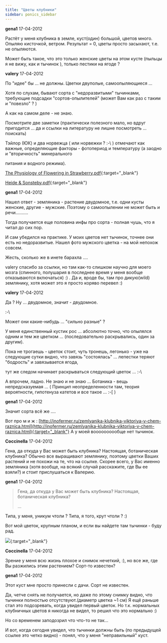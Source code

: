```yaml
---
title: "Цветы клубники"
sidebar: ponics_sidebar
---
```


**gena1** 17-04-2012

Растёт у меня клубника в земле, куст(один) большой, цветов много. Опыляю кисточкой, ветром. Результат = 0, цветы просто засыхают, т.е. не опыляются.

Может быть такое, что это только женские цветы на этом кусте (пыльцы я не вижу, как и тычинок ), только пестики на ягоде ?


**valery** 17-04-2012

По "идее" бы ... не должны. Цветки двуполые, самоопыляющиеся ...

Хотя по слухам, бывают сорта с "недоразвитыми" тычинками, требующие подсадки "сортов-опылителей" (может Вам как раз с таким и "повезло" ? )

А как на самом деле - не знаю.

Посмотрите две заметки (практически полезного мало, но вдруг пригодится ... да и ссылки на литературу не лишне посмотреть ... поискать)

Тэйлор (ЮК) и два норвежца ( или норвежки ? :-\ ) отмечают как важные, определяющие факторы - фотопериод и температуру (а заодно и "вторичность" минерального

питания и водного режима).

[The Physiology of Flowering in Strawberry.pdf](https://t.me/ponics_ru_files/0){:target="_blank"}

[Heide & Sonsteby.pdf](https://t.me/ponics_ru_files/1){:target="_blank"}

**gena1** 17-04-2012

Нашел ответ - земляника - растение двудомное, т.е. одни кусты женские, другие - мужские. Поэтому о самоопылении не может быть и речи..........

Тогда получается еще половина инфы про сорта - полная чушь, что я читал до сих пор.

И сам убедился на практике. У моих цветов нет тычинок, точнее они есть но недоразвитые. Нашел фото мужского цветка - на мой непохож совсем.

Жесть, сколько же в инете барахла ....

valery спасибо за ссылки, но там как-то слишком научно для моего мозга (спинного, полушария в последнее время у меня вообще отказываются включаться) :) . Да и, вроде бы, там про дикую(wild) землянику, хотя может это я просто коряво перевел :)


**valery** 17-04-2012

Да ? Ну ... двудомное, значит - двудомное.

:-\

Может они какие-нибудь ... "сильно разные" ?

У меня единственный кустик рос ... абсолютно точно, что опылялся одним и тем же цветком ... (последовательно раскрывались, один за другим).

Пока не трогаешь - цветок стоит, чуть тронешь, легонько - уже на следующие сутки видно, что завязь "состоялась" ... лепестки теряют "бодрость" и завязывается ягода, 

тут же следом начинает раскрываться следующий цветок ... :-\

А впрочем, ладно. Не знаю и не знаю ... Ботаника - вещь непредсказуемая ... ( Принцип неопределенности там, теория вероятности, гипотенуза катетов и все такое ... :-[ )


**gena1** 17-04-2012

Значит сорта всё же ....

Вот про м и ж : [http://inofermer.ru/zemlyanika-klubnika-viktoriya-v-chem-raznica.html](http://inofermer.ru/zemlyanika-klubnika-viktoriya-v-chem-raznica.html){:target="_blank"} А у моей воооооооообще нет тычинок.


**Coccinella** 17-04-2012

Гена, да откуда у Вас может быть клубника? Настоящая, ботаническая клубника? Обычно все выращивают землянику, поэтому цветки Ваших растений и не похожи на те, что на ссылке. Скорее всего, у Вас именно земляника (хотя вообще, на всякий случай расскажите, где Вы ее взяли?) и стоит прислушаться к Валерию. 


**gena1** 17-04-2012

> Гена, да откуда у Вас может быть клубника? Настоящая, ботаническая клубника?
> 
> ...

Типа, у меня, уникум чтоли ? Типа, я того, крут чтоли ? :)

Вот мой цветок, крупным планом, и если вы найдете там тычинки - буду рад.

[![](/attachimages/10646_tsvet_zhen.jpg)](https://t.me/ponics_ru_files/0){:target="_blank"}

**Coccinella** 17-04-2012

Зрение у меня всю жизнь плохое и снимок нечеткий, :), но все же, где Вы разжились этим растением? Сорт-то известен?


**gena1** 17-04-2012

Этот куст мне просто принесли с дачи. Сорт не известен.

Да, четче снять не получается, но даже по этому снимку видно, что тычинки полностью отсутствуют.(диаметр цветка ~1 см) Я ещё раньше стал это подозревать, когда увидел первый цветок. Но т.к. нормальных клубничных цветов я никогда не видел, то решил что это нормально :)

Но со временем заподозрил что что-то не так...

И вот, когда сегодня увидел, что тычинки должны быть (по предыдущей ссылке это четко видно) - понял, что у меня "неправильный" куст.


